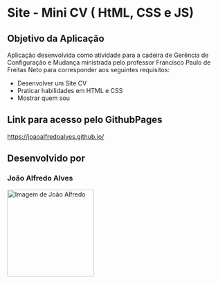 # Site - Mini CV ( HtML, CSS e JS)

## Objetivo da Aplicação

Aplicação desenvolvida como atividade para a cadeira de Gerência de Configuração e Mudança ministrada pelo professor Francisco Paulo de Freitas Neto para corresponder aos seguintes requisitos:

-   Desenvolver um Site CV
-   Praticar habilidades em HTML e CSS
-   Mostrar quem sou

## Link para acesso pelo GithubPages

https://joaoalfredoalves.github.io/

## Desenvolvido por

### João Alfredo Alves

<div><a href="https://github.com/JoaoAlfredoAlves"><img src="https://avatars.githubusercontent.com/u/68473607?v=4" alt="Imagem de João Alfredo" width="200"/></a></div>
